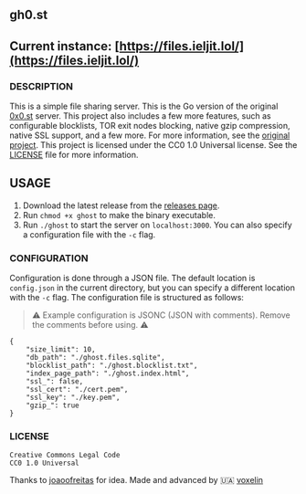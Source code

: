 ## gh0.st

## Current instance: [https://files.ieljit.lol/](https://files.ieljit.lol/)

### DESCRIPTION

This is a simple file sharing server. This is the Go version of the original [0x0.st](https://0x0.st) server. This project also includes a few more features, such as configurable blocklists, TOR exit nodes blocking, native gzip compression, native SSL support, and a few more. For more information, see the [original project](https://git.0x0.st/mia/0x0). This project is licensed under the CC0 1.0 Universal license. See the [LICENSE](/LICENSE) file for more information.

## USAGE

1. Download the latest release from the [releases page](https://github.com/voxelin/gh0.st/releases/latest).
2. Run `chmod +x ghost` to make the binary executable.
3. Run `./ghost` to start the server on `localhost:3000`. You can also specify a configuration file with the `-c` flag.

### CONFIGURATION

Configuration is done through a JSON file. The default location is `config.json` in the current directory, but you can specify a different location with the `-c` flag. The configuration file is structured as follows:

> ⚠ Example configuration is JSONC (JSON with comments). Remove the comments before using. ⚠

```jsonc
{
    "size_limit": 10,
    "db_path": "./ghost.files.sqlite",
    "blocklist_path": "./ghost.blocklist.txt",
    "index_page_path": "./ghost.index.html",
    "ssl_": false,
    "ssl_cert": "./cert.pem",
    "ssl_key": "./key.pem",
    "gzip_": true
}
```

### LICENSE

```
Creative Commons Legal Code
CC0 1.0 Universal
```

Thanks to [joaoofreitas](https://github.com/joaoofreitas) for idea. Made and advanced by 🇺🇦 [voxelin](https://github.com/voxelin)
